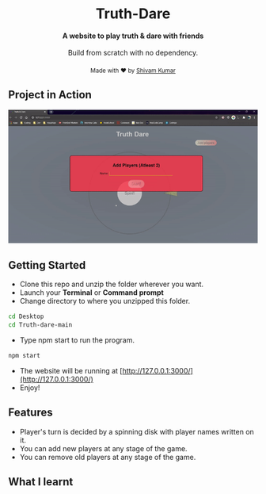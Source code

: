 <div align="center">

<h1>Truth-Dare</h1>

<p>
  <strong>A website to play truth & dare with friends</strong>
  <br /><br />
  Build from scratch with no dependency.
</p>


<p>
  <sub>Made with ❤︎ by
    <a href="https://github.com/wandering-sage">Shivam Kumar</a>
  </sub>
</p>
</div>


## Project in Action

<img src="src/Images/capture.gif">

## Getting Started
- Clone this repo and unzip the folder wherever you want.
- Launch your **Terminal** or **Command prompt**
- Change directory to where you unzipped this folder.
```bash
cd Desktop
cd Truth-dare-main
```
- Type npm start to run the program.
```bash
npm start
```
- The website will be running at [http://127.0.0.1:3000/](http://127.0.0.1:3000/)
- Enjoy!

## Features
- Player's turn is decided by a spinning disk with player names written on it.
- You can add new players at any stage of the game.
- You can remove old players at any stage of the game.

## What I learnt
